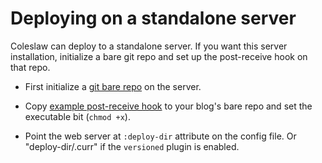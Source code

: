 # Deploying on a standalone server

Coleslaw can deploy to a standalone server.
If you want this server installation, initialize a bare git repo and
set up the post-receive hook on that repo.

* First initialize a [git bare repo](http://git-scm.com/book/en/Git-on-the-Server-Setting-Up-the-Server) on the server.
* Copy [example post-receive hook][post_hook] to your blog's bare repo and set the executable bit (`chmod +x`).

* Point the web server at `:deploy-dir` attribute on the config file.
  Or "deploy-dir/.curr" if the `versioned` plugin is enabled.

[post_hook]: https://github.com/redline6561/coleslaw/blob/master/examples/example.post-receive
